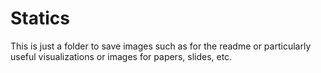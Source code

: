 # Statics

This is just a folder to save images such as for the readme or particularly useful visualizations or images for papers, slides, etc. 